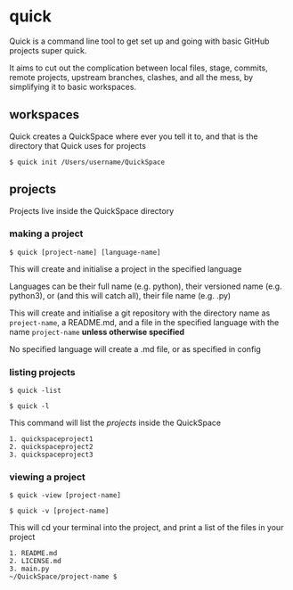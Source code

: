 # quick
Quick is a command line tool to get set up and going with basic GitHub projects super quick.

It aims to cut out the complication between local files, stage, commits, remote projects, upstream branches, clashes, and all the mess, by simplifying it to basic workspaces.

## workspaces

Quick creates a QuickSpace where ever you tell it to, and that is the directory that Quick uses for projects

`$ quick init /Users/username/QuickSpace`

## projects

Projects live inside the QuickSpace directory

### making a project

`$ quick [project-name] [language-name]`

This will create and initialise a project in the specified language

Languages can be their full name (e.g. python), their versioned name (e.g. python3), or (and this will catch all), their file name (e.g. .py)

This will create and initialise a git repository with the directory name as `project-name`, a README.md, and a file in the specified language with the name `project-name` **unless otherwise specified**

No specified language will create a .md file, or as specified in config

### listing projects

`$ quick -list`

`$ quick -l`

This command will list the *projects* inside the QuickSpace

```projects loaded in the quick space
1. quickspaceproject1
2. quickspaceproject2
3. quickspaceproject3
```

### viewing a project

`$ quick -view [project-name]`

`$ quick -v [project-name]`

This will cd your terminal into the project, and print a list of the files in your project

```files loaded in the [project-name] project
1. README.md
2. LICENSE.md
3. main.py
~/QuickSpace/project-name $
```
